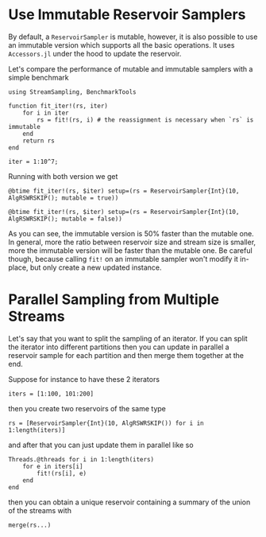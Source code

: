 
# Use Immutable Reservoir Samplers

By default, a `ReservoirSampler` is mutable, however, it is
also possible to use an immutable version which supports
all the basic operations. It uses `Accessors.jl` under the
hood to update the reservoir.

Let's compare the performance of mutable and immutable samplers
with a simple benchmark

```@example 1
using StreamSampling, BenchmarkTools

function fit_iter!(rs, iter)
	for i in iter
		rs = fit!(rs, i) # the reassignment is necessary when `rs` is immutable
	end
	return rs
end

iter = 1:10^7;
```

Running with both version we get

```@example 1
@btime fit_iter!(rs, $iter) setup=(rs = ReservoirSampler{Int}(10, AlgRSWRSKIP(); mutable = true))
```

```@example 1
@btime fit_iter!(rs, $iter) setup=(rs = ReservoirSampler{Int}(10, AlgRSWRSKIP(); mutable = false))
```

As you can see, the immutable version is 50% faster than 
the mutable one. In general, more the ratio between reservoir 
size and stream size is smaller, more the immutable version
will be faster than the mutable one. Be careful though, because
calling `fit!` on an immutable sampler won't modify it in-place,
but only create a new updated instance.

# Parallel Sampling from Multiple Streams

Let's say that you want to split the sampling of an iterator. If you can split the iterator into
different partitions then you can update in parallel a reservoir sample for each partition and then
merge them together at the end.

Suppose for instance to have these 2 iterators

```@example 1
iters = [1:100, 101:200]
```

then you create two reservoirs of the same type

```@example 1
rs = [ReservoirSampler{Int}(10, AlgRSWRSKIP()) for i in 1:length(iters)]
```

and after that you can just update them in parallel like so

```@example 1
Threads.@threads for i in 1:length(iters)
	for e in iters[i]
		fit!(rs[i], e)
	end
end
```

then you can obtain a unique reservoir containing a summary of the union of the streams
with

```@example 1
merge(rs...)
```

